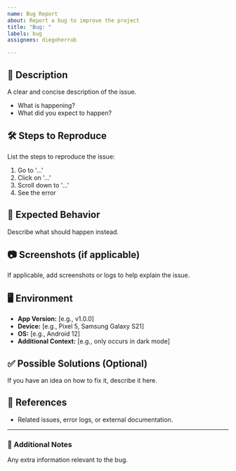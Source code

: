 ```yaml
---
name: Bug Report
about: Report a bug to improve the project
title: "Bug: "
labels: bug
assignees: diegoherrub

---
```


## 📝 Description
A clear and concise description of the issue.
- What is happening?
- What did you expect to happen?

## 🛠 Steps to Reproduce
List the steps to reproduce the issue:
1. Go to '...'
2. Click on '...'
3. Scroll down to '...'
4. See the error

## 📌 Expected Behavior
Describe what should happen instead.

## 📷 Screenshots (if applicable)
If applicable, add screenshots or logs to help explain the issue.

## 🖥️ Environment
- **App Version:** [e.g., v1.0.0]
- **Device:** [e.g., Pixel 5, Samsung Galaxy S21]
- **OS:** [e.g., Android 12]
- **Additional Context:** [e.g., only occurs in dark mode]

## ✅ Possible Solutions (Optional)
If you have an idea on how to fix it, describe it here.

## 🔗 References
- Related issues, error logs, or external documentation.

---

### 📌 Additional Notes
Any extra information relevant to the bug.
